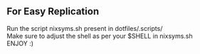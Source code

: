 ## For Easy Replication
Run the script nixsyms.sh present in dotfiles/.scripts/  
Make sure to adjust the shell as per your $SHELL in nixsyms.sh  
ENJOY :)
